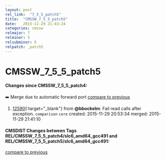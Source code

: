 ```yaml
---
layout: post
rel_link:  "7_5_5_patch5"
title:  "CMSSW_7_5_5_patch5"
date:   2015-11-29 21:43:24
categories: cmssw
relmajor: 7
relminor: 5
relsubminor: 5
relpatch: _patch5
---
```


# CMSSW_7_5_5_patch5
#### Changes since CMSSW_7_5_5_patch4:

:arrow_right: Merge due to automatic forward port
[compare to previous](https://github.com/cms-sw/cmssw/compare/CMSSW_7_5_5_patch4...CMSSW_7_5_5_patch5)



1. [12590](http://github.com/cms-sw/cmssw/pull/12590){:target="_blank"}  from **@bbockelm**: Fail read calls after exception. `comparison`  `core`  created: 2015-11-29 20:53:34 merged: 2015-11-29 21:41:10

#### CMSDIST Changes between Tags REL/CMSSW_7_5_5_patch4/slc6_amd64_gcc491 and REL/CMSSW_7_5_5_patch5/slc6_amd64_gcc491:

[compare to previous](https://github.com/cms-sw/cmsdist/compare/REL/CMSSW_7_5_5_patch4/slc6_amd64_gcc491...REL/CMSSW_7_5_5_patch5/slc6_amd64_gcc491)


